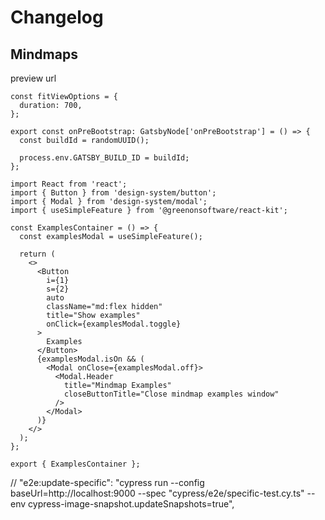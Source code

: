 # Changelog

## Mindmaps

preview
url

```
const fitViewOptions = {
  duration: 700,
};

export const onPreBootstrap: GatsbyNode['onPreBootstrap'] = () => {
  const buildId = randomUUID();

  process.env.GATSBY_BUILD_ID = buildId;
};

import React from 'react';
import { Button } from 'design-system/button';
import { Modal } from 'design-system/modal';
import { useSimpleFeature } from '@greenonsoftware/react-kit';

const ExamplesContainer = () => {
  const examplesModal = useSimpleFeature();

  return (
    <>
      <Button
        i={1}
        s={2}
        auto
        className="md:flex hidden"
        title="Show examples"
        onClick={examplesModal.toggle}
      >
        Examples
      </Button>
      {examplesModal.isOn && (
        <Modal onClose={examplesModal.off}>
          <Modal.Header
            title="Mindmap Examples"
            closeButtonTitle="Close mindmap examples window"
          />
        </Modal>
      )}
    </>
  );
};

export { ExamplesContainer };

```

//  "e2e:update-specific": "cypress run --config baseUrl=http://localhost:9000 --spec \"cypress/e2e/specific-test.cy.ts\" --env cypress-image-snapshot.updateSnapshots=true",